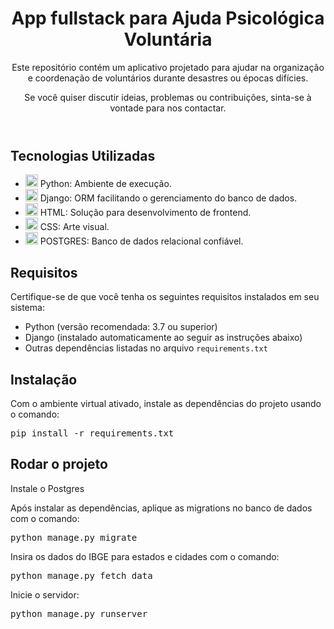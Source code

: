 
<body>
    <header>
        <h1>App fullstack para Ajuda Psicológica Voluntária</h1>
        <p>Este repositório contém um aplicativo projetado para ajudar na organização e coordenação de voluntários durante desastres ou épocas difícies.</p>
        <p>Se você quiser discutir ideias, problemas ou contribuições, sinta-se à vontade para nos contactar.</p>
    </header>
    <section>
        <h2>Tecnologias Utilizadas</h2>
        <ul>
            <li><img src="https://skillicons.dev/icons?i=python" width="20" height="20"/> Python: Ambiente de execução.</li>
            <li><img src="https://skillicons.dev/icons?i=django" width="20" height="20"/> Django: ORM facilitando o gerenciamento do banco de dados.</li>
            <li><img src="https://skillicons.dev/icons?i=html" width="20" height="20"/> HTML: Solução para desenvolvimento de frontend.</li>
            <li><img src="https://skillicons.dev/icons?i=css" width="20" height="20"/> CSS: Arte visual.</li>
            <li><img src="https://skillicons.dev/icons?i=postgres" width="20" height="20"/> POSTGRES: Banco de dados relacional confiável.</li>
        </ul>
    </section>
    <section>
        <h2>Requisitos</h2>
        <p>Certifique-se de que você tenha os seguintes requisitos instalados em seu sistema:</p>
        <ul>
            <li>Python (versão recomendada: 3.7 ou superior)</li>
            <li>Django (instalado automaticamente ao seguir as instruções abaixo)</li>
            <li>Outras dependências listadas no arquivo <code>requirements.txt</code></li>
        </ul>
    </section>
    <section>
        <h2>Instalação</h2>
        <p>Com o ambiente virtual ativado, instale as dependências do projeto usando o comando:</p>
        <div class="highlight highlight-source-shell notranslate position-relative overflow-auto" dir="auto"><pre>pip install -r requirements.txt</pre></div>
    </section>
    <section>
        <h2>Rodar o projeto</h2>
        <p>Instale o Postgres</p>
        <p>Após instalar as dependências, aplique as migrations no banco de dados com o comando:</p>
        <div class="highlight highlight-source-shell notranslate position-relative overflow-auto" dir="auto"><pre>python manage.py migrate</pre></div>
        <p>Insira os dados do IBGE para estados e cidades com o comando:</p>
        <div class="highlight highlight-source-shell notranslate position-relative overflow-auto" dir="auto"><pre>python manage.py fetch_data</pre></div>
        <p>Inicie o servidor:</p>
        <div class="highlight highlight-source-shell notranslate position-relative overflow-auto" dir="auto"><pre>python manage.py runserver</pre></div>            
        </div>
    </section>
</body>
